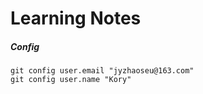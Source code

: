 # Learning Notes

##### Config
```shell
git config user.email "jyzhaoseu@163.com"
git config user.name "Kory" 
```